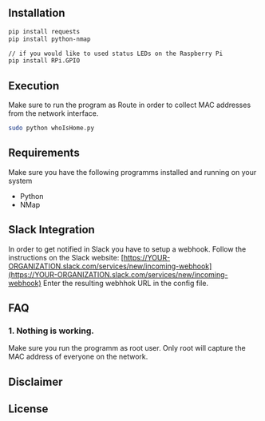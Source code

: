## Installation

```bash
pip install requests
pip install python-nmap

// if you would like to used status LEDs on the Raspberry Pi
pip install RPi.GPIO
```

## Execution

Make sure to run the program as Route in order to collect MAC addresses from the network interface.

```bash
sudo python whoIsHome.py
```

## Requirements

Make sure you have the following programms installed and running on your system
- Python
- NMap

## Slack Integration

In order to get notified in Slack you have to setup a webhook. Follow the instructions on the Slack website: [https://YOUR-ORGANIZATION.slack.com/services/new/incoming-webhook](https://YOUR-ORGANIZATION.slack.com/services/new/incoming-webhook)
Enter the resulting webhhok URL in the config file.

## FAQ

### 1. Nothing is working.
Make sure you run the programm as root user. Only root will capture the MAC address of everyone on the network.

## Disclaimer

## License